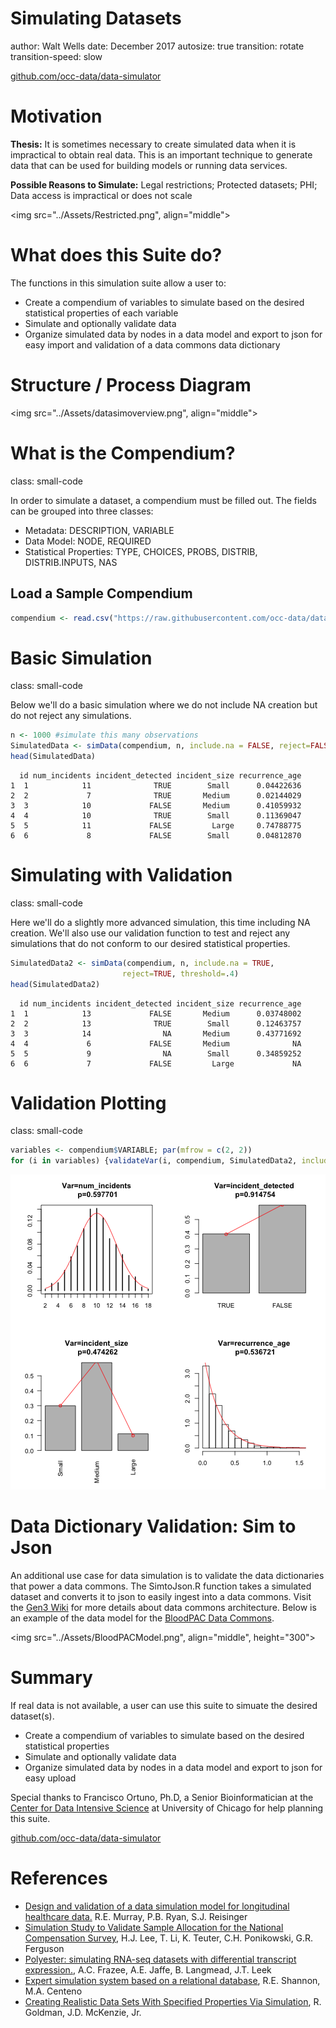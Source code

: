 <style>
.small-code pre code {
  font-size: 1em;
}
</style>

Simulating Datasets
========================================================
author: Walt Wells
date: December 2017
autosize: true
transition: rotate
transition-speed: slow

<a href="https://github.com/occ-data/data-simulator">github.com/occ-data/data-simulator</a>

Motivation
========================================================

__Thesis:__  It is sometimes necessary to create simulated data when it is impractical to obtain real data.   This is an important technique to generate data that can be used for building models or running data services.    

__Possible Reasons to Simulate:__  Legal restrictions;   Protected datasets;  PHI;  Data access is impractical or does not scale 

<img src="../Assets/Restricted.png", align="middle">

What does this Suite do?
========================================================

The functions in this simulation suite allow a user to:

*  Create a compendium of variables to simulate based on the desired statistical properties of each variable
*  Simulate and optionally validate data
*  Organize simulated data by nodes in a data model and export to json for easy import and validation of a data commons data dictionary




Structure / Process Diagram
========================================================

<img src="../Assets/datasimoverview.png", align="middle">

What is the Compendium?
========================================================
class: small-code

In order to simulate a dataset, a compendium must be filled out.   The fields can be grouped into three classes: 

* Metadata:  DESCRIPTION, VARIABLE 
* Data Model:  NODE, REQUIRED
* Statistical Properties: TYPE, CHOICES, PROBS, DISTRIB, DISTRIB.INPUTS, NAS 

## Load a Sample Compendium


```r
compendium <- read.csv("https://raw.githubusercontent.com/occ-data/data-simulator/master/SampleCompendium/toyCompendium.csv", header=T, stringsAsFactors = F)
```

Basic Simulation
========================================================
class: small-code

Below we'll do a basic simulation where we do not include NA creation but do not reject any simulations.  


```r
n <- 1000 #simulate this many observations
SimulatedData <- simData(compendium, n, include.na = FALSE, reject=FALSE)
head(SimulatedData)
```

```
  id num_incidents incident_detected incident_size recurrence_age
1  1            11              TRUE        Small      0.04422636
2  2             7              TRUE       Medium      0.02144029
3  3            10             FALSE       Medium      0.41059932
4  4            10              TRUE        Small      0.11369047
5  5            11             FALSE         Large     0.74788775
6  6             8             FALSE        Small      0.04812870
```

Simulating with Validation
========================================================
class: small-code

Here we'll do a slightly more advanced simulation, this time including NA creation.  We'll also use our validation function to test and reject any simulations that do not conform to our desired statistical properties.  


```r
SimulatedData2 <- simData(compendium, n, include.na = TRUE, 
                         reject=TRUE, threshold=.4)
head(SimulatedData2)
```

```
  id num_incidents incident_detected incident_size recurrence_age
1  1            13             FALSE       Medium      0.03748002
2  2            13              TRUE        Small      0.12463757
3  3            14                NA       Medium      0.43771692
4  4             6             FALSE       Medium              NA
5  5             9                NA        Small      0.34859252
6  6             7             FALSE         Large             NA
```

Validation Plotting
========================================================
class: small-code


```r
variables <- compendium$VARIABLE; par(mfrow = c(2, 2))
for (i in variables) {validateVar(i, compendium, SimulatedData2, include.plot=T)}
```

![plot of chunk unnamed-chunk-5](DataSimulation-figure/unnamed-chunk-5-1.png)

Data Dictionary Validation:  Sim to Json
========================================================

An additional use case for data simulation is to validate the data dictionaries that power a data commons. The SimtoJson.R function takes a simulated dataset and converts it to json to easily ingest into a data commons.   Visit the [Gen3 Wiki](https://uc-cdis.github.io/gen3-user-doc/) for more details about data commons architecture.  Below is an example of the data model for the [BloodPAC Data Commons](https://www.bloodpac.org/data-group/).

<img src="../Assets/BloodPACModel.png", align="middle", height="300">

Summary
========================================================

If real data is not available, a user can use this suite to simuate the desired dataset(s).  

*  Create a compendium of variables to simulate based on the desired statistical properties
*  Simulate and optionally validate data
*  Organize simulated data by nodes in a data model and export to json for easy upload

Special thanks to Francisco Ortuno, Ph.D, a Senior Bioinformatician at the [Center for Data Intensive Science](https://cdis.uchicago.edu/) at University of Chicago for help planning this suite. 

<a href="https://github.com/occ-data/data-simulator">github.com/occ-data/data-simulator</a>

References
========================================================

* [Design and validation of a data simulation model for longitudinal healthcare data.](https://www.ncbi.nlm.nih.gov/pubmed/22195178) R.E. Murray, P.B. Ryan, S.J. Reisinger
* [Simulation Study to Validate Sample Allocation for the National Compensation Survey](https://www.bls.gov/osmr/pdf/st130210.pdf), H.J. Lee, T. Li, K. Teuter, C.H. Ponikowski, G.R. Ferguson
* [Polyester: simulating RNA-seq datasets with differential transcript expression.](https://www.ncbi.nlm.nih.gov/pubmed/25926345), A.C. Frazee, A.E. Jaffe, B. Langmead, J.T. Leek
* [Expert simulation system based on a relational database](http://ieeexplore.ieee.org/document/129552/?section=abstract), R.E. Shannon, M.A. Centeno
* [Creating Realistic Data Sets With Specified Properties Via Simulation](http://archives.math.utk.edu/ICTCM/VOL18/C131/paper.pdf), R. Goldman, J.D. McKenzie, Jr.
    
